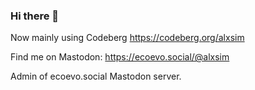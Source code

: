 ### Hi there 👋

Now mainly using Codeberg https://codeberg.org/alxsim

Find me on Mastodon: <a rel="nofollow me" class="Link--primary" href="https://ecoevo.social/@alxsim">https://ecoevo.social/@alxsim</a>

Admin of ecoevo.social Mastodon server.

<!--
**alxsimon/alxsimon** is a ✨ _special_ ✨ repository because its `README.md` (this file) appears on your GitHub profile.

Here are some ideas to get you started:

- 🔭 I’m currently working on ...
- 🌱 I’m currently learning ...
- 👯 I’m looking to collaborate on ...
- 🤔 I’m looking for help with ...
- 💬 Ask me about ...
- 📫 How to reach me: ...
- 😄 Pronouns: ...
- ⚡ Fun fact: ...
-->
